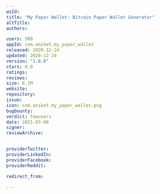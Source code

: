 ```yaml
---
wsId: 
title: "My Paper Wallet: Bitcoin Paper Wallet Generator"
altTitle: 
authors:

users: 500
appId: com.aniket.my_paper_wallet
released: 2020-12-24
updated: 2020-12-24
version: "1.0.0"
stars: 0.0
ratings: 
reviews: 
size: 8.1M
website: 
repository: 
issue: 
icon: com.aniket.my_paper_wallet.png
bugbounty: 
verdict: fewusers
date: 2021-03-08
signer: 
reviewArchive:


providerTwitter: 
providerLinkedIn: 
providerFacebook: 
providerReddit: 

redirect_from:

---
```



<!-- https://gitlab.com/walletscrutiny/walletScrutinyCom/-/issues/191 -->
